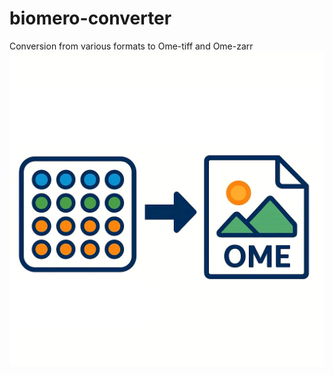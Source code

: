 # biomero-converter

Conversion from various formats to Ome-tiff and Ome-zarr
![logo](images/logo.png)
